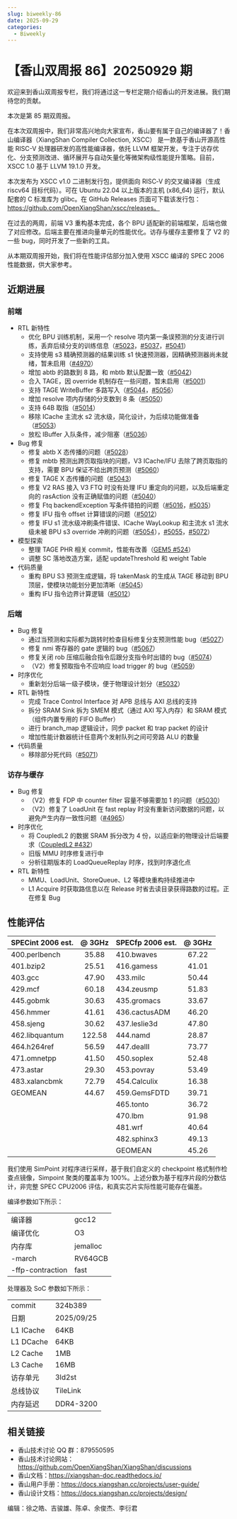 ```yaml
---
slug: biweekly-86
date: 2025-09-29
categories:
  - Biweekly
---
```


# 【香山双周报 86】20250929 期

欢迎来到香山双周报专栏，我们将通过这一专栏定期介绍香山的开发进展。我们期待您的贡献。

本次是第 85 期双周报。

在本次双周报中，我们非常高兴地向大家宣布，香山要有属于自己的编译器了！香山编译器（XiangShan Compiler Collection, XSCC） 是一款基于香山开源高性能 RISC-V 处理器研发的高性能编译器，依托 LLVM 框架开发，专注于访存优化、分支预测改进、循环展开与自动矢量化等微架构级性能提升策略。目前，XSCC 1.0 基于 LLVM 19.1.0 开发。

本次发布为 XSCC v1.0 二进制发行包，提供面向 RISC‑V 的交叉编译器（生成 riscv64 目标代码）。可在 Ubuntu 22.04 以上版本的主机 (x86_64) 运行，默认配套的 C 标准库为 glibc。在 GitHub Releases 页面可下载该发行包：https://github.com/OpenXiangShan/xscc/releases。

在过去的两周，前端 V3 重构基本完成，各个 BPU 适配新的前端框架，后端也做了对应修改。后端主要在推进向量单元的性能优化。访存与缓存主要修复了 V2 的一些 bug，同时开发了一些新的工具。

从本期双周报开始，我们将在性能评估部分加入使用 XSCC 编译的 SPEC 2006 性能数据，供大家参考。

<!-- more -->

## 近期进展

### 前端

- RTL 新特性
  - 优化 BPU 训练机制，采用一个 resolve 项内第一条误预测的分支进行训练，丢弃后续分支的训练信息（[#5023](https://github.com/OpenXiangShan/XiangShan/pull/5023)，[#5037](https://github.com/OpenXiangShan/XiangShan/pull/5037)，[#5041](https://github.com/OpenXiangShan/XiangShan/pull/5041)）
  - 支持使用 s3 精确预测器的结果训练 s1 快速预测器，因精确预测器尚未就绪，暂未启用（[#4970](https://github.com/OpenXiangShan/XiangShan/pull/4970)）
  - 增加 abtb 的路数到 8 路，和 mbtb 默认配置一致（[#5042](https://github.com/OpenXiangShan/XiangShan/pull/5042)）
  - 合入 TAGE，因 override 机制存在一些问题，暂未启用（[#5001](https://github.com/OpenXiangShan/XiangShan/pull/5001)）
  - 支持 TAGE WriteBuffer 多路写入（[#5044](https://github.com/OpenXiangShan/XiangShan/pull/5044)，[#5056](https://github.com/OpenXiangShan/XiangShan/pull/5056)）
  - 增加 resolve 项内存储的分支数到 8 条（[#5050](https://github.com/OpenXiangShan/XiangShan/pull/5050)）
  - 支持 64B 取指（[#5014](https://github.com/OpenXiangShan/XiangShan/pull/5014)）
  - 移除 ICache 主流水 s2 流水级，简化设计，为后续功能做准备（[#5053](https://github.com/OpenXiangShan/XiangShan/pull/5053)）
  - 放松 IBuffer 入队条件，减少阻塞（[#5036](https://github.com/OpenXiangShan/XiangShan/pull/5036)）
- Bug 修复
  - 修复 abtb X 态传播的问题（[#5028](https://github.com/OpenXiangShan/XiangShan/pull/5028)）
  - 修复 mbtb 预测出跨页取指块的问题，V3 ICache/IFU 去除了跨页取指的支持，需要 BPU 保证不给出跨页预测（[#5060](https://github.com/OpenXiangShan/XiangShan/pull/5060)）
  - 修复 TAGE X 态传播的问题（[#5043](https://github.com/OpenXiangShan/XiangShan/pull/5043)）
  - 修复 V2 RAS 接入 V3 FTQ 时没有处理 IFU 重定向的问题，以及后端重定向的 rasAction 没有正确赋值的问题（[#5040](https://github.com/OpenXiangShan/XiangShan/pull/5040)）
  - 修复 Ftq backendException 写条件错拍的问题（[#5016](https://github.com/OpenXiangShan/XiangShan/pull/5016)，[#5035](https://github.com/OpenXiangShan/XiangShan/pull/5035)）
  - 修复 IFU 指令 offset 计算错误的问题（[#5012](https://github.com/OpenXiangShan/XiangShan/pull/5012)）
  - 修复 IFU s1 流水级冲刷条件错误、ICache WayLookup 和主流水 s1 流水级未被 BPU s3 override 冲刷的问题（[#5054](https://github.com/OpenXiangShan/XiangShan/pull/5054)），[#5055](https://github.com/OpenXiangShan/XiangShan/pull/5055)，[#5072](https://github.com/OpenXiangShan/XiangShan/pull/5072)）
- 模型探索
  - 整理 TAGE PHR 相关 commit，性能有改善（[GEM5 #524](https://github.com/OpenXiangShan/GEM5/pull/524)）
  - 调整 SC 落地改造方案，适配 updateThreshold 和 weight Table
- 代码质量
  - 重构 BPU S3 预测生成逻辑，将 takenMask 的生成从 TAGE 移动到 BPU 顶层，使模块功能划分更加清晰（[#5045](https://github.com/OpenXiangShan/XiangShan/pull/5045)）
  - 重构 IFU 指令边界计算逻辑（[#5012](https://github.com/OpenXiangShan/XiangShan/pull/5012)）

### 后端

- Bug 修复
  - 通过当预测和实际都为跳转时检查目标修复分支预测性能 bug（[#5027](https://github.com/OpenXiangShan/XiangShan/pull/5027)）
  - 修复 nmi 寄存器的 gate 逻辑的 bug（[#5067](https://github.com/OpenXiangShan/XiangShan/pull/5067)）
  - 修复关闭 rob 压缩后融合指令后跟分支指令时出错的 bug（[#5074](https://github.com/OpenXiangShan/XiangShan/pull/5074)）
  - （V2）修复预取指令不应响应 load trigger 的 bug（[#5059](https://github.com/OpenXiangShan/XiangShan/pull/5059)）
- 时序优化
  - 重新划分后端一级子模块，便于物理设计划分（[#5032](https://github.com/OpenXiangShan/XiangShan/pull/5032)）
- RTL 新特性
  - 完成 Trace Control Interface 对 APB 总线与 AXI 总线的支持
  - 拆分 SRAM Sink 拆为 SMEM 模式（通过 AXI 写入内存）和 SRAM 模式（组件内置专用的 FIFO Buffer）
  - 进行 branch_map 逻辑设计，同步 packet 和 trap packet 的设计
  - 增加性能计数器统计任意两个发射队列之间可旁路 ALU 的数量
- 代码质量
  - 移除部分死代码（[#5071](https://github.com/OpenXiangShan/XiangShan/pull/5071)）

### 访存与缓存

- Bug 修复
  - （V2）修复 FDP 中 counter filter 容量不够需要加 1 的问题（[#5030](https://github.com/OpenXiangShan/XiangShan/pull/5030)）
  - （V2）修复了 LoadUnit 在 fast replay 时没有重新访问数据的问题，以避免产生内存一致性问题（[#4965](https://github.com/OpenXiangShan/XiangShan/pull/4965)）
- 时序优化
  - 将 CoupledL2 的数据 SRAM 拆分改为 4 份，以适应新的物理设计后端要求（[CoupledL2 #432](https://github.com/OpenXiangShan/CoupledL2/pull/432)）
  - 旧版 MMU 时序修复进行中
  - 分析往期版本的 LoadQueueReplay 时序，找到时序退化点
- RTL 新特性
  - MMU、LoadUnit、StoreQueue、L2 等模块重构持续推进中
  - L1 Acquire 时获取路信息以在 Release 时省去读目录获得路数的过程。正在修复 Bug

## 性能评估

| SPECint 2006 est. | @ 3GHz | SPECfp 2006 est. | @ 3GHz |
| :---------------- | :----: | :--------------- | :----: |
| 400.perlbench     | 35.88  | 410.bwaves       | 67.22  |
| 401.bzip2         | 25.51  | 416.gamess       | 41.01  |
| 403.gcc           | 47.90  | 433.milc         | 50.44  |
| 429.mcf           | 60.18  | 434.zeusmp       | 51.83  |
| 445.gobmk         | 30.63  | 435.gromacs      | 33.67  |
| 456.hmmer         | 41.61  | 436.cactusADM    | 46.20  |
| 458.sjeng         | 30.62  | 437.leslie3d     | 47.80  |
| 462.libquantum    | 122.58 | 444.namd         | 28.87  |
| 464.h264ref       | 56.59  | 447.dealII       | 73.77  |
| 471.omnetpp       | 41.50  | 450.soplex       | 52.48  |
| 473.astar         | 29.30  | 453.povray       | 53.49  |
| 483.xalancbmk     | 72.79  | 454.Calculix     | 16.38  |
| GEOMEAN           | 44.67  | 459.GemsFDTD     | 39.71  |
|                   |        | 465.tonto        | 36.72  |
|                   |        | 470.lbm          | 91.98  |
|                   |        | 481.wrf          | 40.64  |
|                   |        | 482.sphinx3      | 49.13  |
|                   |        | GEOMEAN          | 45.26  |

我们使用 SimPoint 对程序进行采样，基于我们自定义的 checkpoint 格式制作检查点镜像，Simpoint 聚类的覆盖率为 100%。上述分数为基于程序片段的分数估计，非完整 SPEC CPU2006 评估，和真实芯片实际性能可能存在偏差。

编译参数如下所示：

|                  |          |
| ---------------- | -------- |
| 编译器           | gcc12    |
| 编译优化         | O3       |
| 内存库           | jemalloc |
| -march           | RV64GCB  |
| -ffp-contraction | fast     |

处理器及 SoC 参数如下所示：

|           |            |
| --------- | ---------- |
| commit    | 324b389    |
| 日期      | 2025/09/25 |
| L1 ICache | 64KB       |
| L1 DCache | 64KB       |
| L2 Cache  | 1MB        |
| L3 Cache  | 16MB       |
| 访存单元  | 3ld2st     |
| 总线协议  | TileLink   |
| 内存延迟  | DDR4-3200  |

## 相关链接

- 香山技术讨论 QQ 群：879550595
- 香山技术讨论网站：<https://github.com/OpenXiangShan/XiangShan/discussions>
- 香山文档：<https://xiangshan-doc.readthedocs.io/>
- 香山用户手册：<https://docs.xiangshan.cc/projects/user-guide/>
- 香山设计文档：<https://docs.xiangshan.cc/projects/design/>

编辑：徐之皓、吉骏雄、陈卓、余俊杰、李衍君
